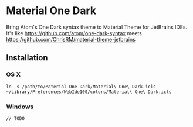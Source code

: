 # Material One Dark
Bring Atom's One Dark syntax theme to Material Theme for JetBrains IDEs.
It's like https://github.com/atom/one-dark-syntax meets https://github.com/ChrisRM/material-theme-jetbrains

## Installation
### OS X
`ln -s /path/to/Material-One-Dark/Material\ One\ Dark.icls ~/Library/Preferences/WebIde100/colors/Material\ One\ Dark.icls`
### Windows
`// TODO`

